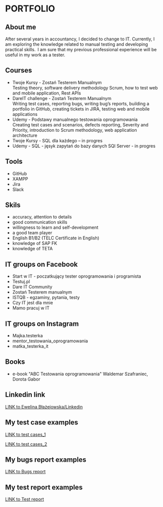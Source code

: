 # PORTFOLIO
## About me 
After several years in accountancy, I decided to change to IT. Currently, I am exploring the knowledge related to manual testing and developing practical skills.  I am sure that my previous professional experience will be useful in my work as a tester. 

## Courses 
* Twoje Kursy  - Zostań Testerem Manualnym  
Testing theory, software delivery methodology Scrum, how to test web and mobile application, Rest APIs  
* DareIT challenge  - Zostań Testerem Manualnym  
Writing test cases, reporting bugs, writing bug’s reports, building a portfolio in GitHub, creating tickets in JIRA, testing web and mobile applications  
* Udemy - Podstawy manualnego testowania oprogramowania  
Creating test cases and scenarios, defects reporting, Severity and Priority, introduction to Scrum methodology, web application architecture   
* Twoje Kursy - SQL dla każdego – in progres
* Udemy - SQL - jęsyk zapytań do bazy danych SQl Server  - in progres  

## Tools
* GitHub
* XAMPP
* Jira
* Slack 

## Skils 	 
* accuracy, attention to details 
* good communication skills 
* willingness to learn and self-development  
* a good team player 
* English B1/B2 (TELC Certificate in English) 
* knowledge of SAP FK  
* knowledge of TETA 

## IT groups on Facebook 
* Start w IT - poczatkujący tester oprogramowania i programista
* Testuj.pl
* Dare IT Community
* Zostań Testerem manualnym 
* ISTQB - egzaminy, pytania, testy
* Czy IT jest dla mnie 
* Mamo pracuj w IT

## IT groups on Instagram
* Majka.testerka
* mentor_testowania_oprogramowania
* matka_testerka_it

## Books
* e-book "ABC Testowania oprogramowania" Waldemar Szafraniec, Dorota Gabor

## Linkedin link
[LINK to Ewelina Błażejowska/Linkedin](https://linkedin.com/in/ewelina-błażejowska-b11761143)

## My test case examples 
[LINK to test cases_1](https://docs.google.com/spreadsheets/d/1_jV7GjwASGaW7uhVWbbMcC0yWcDtggTtLqbqWk8J-Jo/edit#gid=0)

[LINK to test cases_2](https://docs.google.com/spreadsheets/d/14hhGsmBSDINuQ_n9FJ98Itue3VjMqvfR0PEzMA42wfw/edit#gid=0)

## My bugs report examples
[LINK to Bugs report](https://docs.google.com/spreadsheets/d/17l4eSsO67av_doPfC72_he-xIuj8uXPDjXvKNiSILzU/edit#gid=1426167314)

## My test report examples
[LINK to Test report](https://docs.google.com/document/d/1xsqKnYKGjQUD-gGd_atLLBd4oIccjO0jRUEMt2kmdbc/edit)





